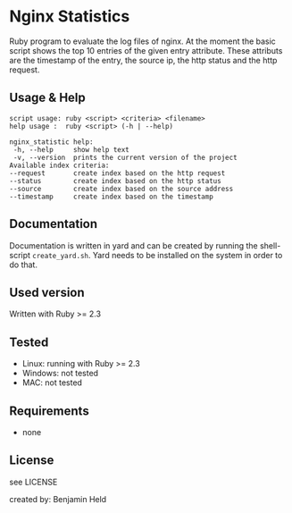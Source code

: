 # Nginx Statistics

Ruby program to evaluate the log files of nginx. At the moment the basic script
shows the top 10 entries of the given entry attribute. These attributs are the
timestamp of the entry, the source ip, the http status and the http request.

## Usage & Help
```
script usage: ruby <script> <criteria> <filename>
help usage :  ruby <script> (-h | --help)

nginx_statistic help:
 -h, --help     show help text
 -v, --version  prints the current version of the project
Available index criteria:
--request       create index based on the http request
--status        create index based on the http status
--source        create index based on the source address
--timestamp     create index based on the timestamp
```

## Documentation
Documentation is written in yard and can be created by running the shell-script
`create_yard.sh`. Yard needs to be installed on the system in order to do that.

## Used version
Written with Ruby >= 2.3

## Tested
* Linux: running with Ruby >= 2.3
* Windows: not tested
* MAC: not tested

## Requirements
* none

## License
see LICENSE

created by: Benjamin Held
